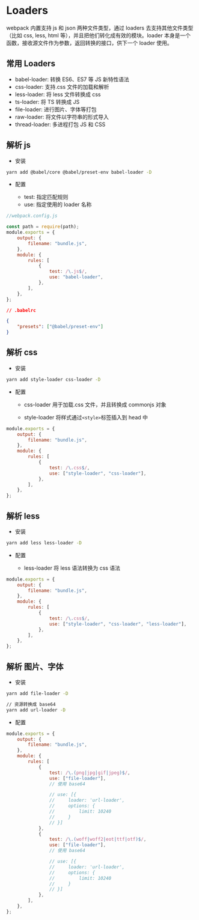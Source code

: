 # Loaders

webpack 内置支持 js 和 json 两种文件类型，通过 loaders 去支持其他文件类型（比如 css, less, html 等），并且把他们转化成有效的模块。loader 本身是一个函数，接收源文件作为参数，返回转换的接口，供下一个 loader 使用。

## 常用 Loaders

-   babel-loader: 转换 ES6、ES7 等 JS 新特性语法
-   css-loader: 支持.css 文件的加载和解析
-   less-loader: 将 less 文件转换成 css
-   ts-loader: 将 TS 转换成 JS
-   file-loader: 进行图片、字体等打包
-   raw-loader: 将文件以字符串的形式导入
-   thread-loader: 多进程打包 JS 和 CSS

## 解析 js

-   安装

```sh
yarn add @babel/core @babel/preset-env babel-loader -D
```

-   配置

    -   test: 指定匹配规则
    -   use: 指定使用的 loader 名称

```js
//webpack.config.js

const path = require(path);
module.exports = {
    output: {
        filename: "bundle.js",
    },
    module: {
        rules: [
            {
                test: /\.js$/,
                use: "babel-loader",
            },
        ],
    },
};
```

```json
// .babelrc

{
    "presets": ["@babel/preset-env"]
}
```

## 解析 css

-   安装

```sh
yarn add style-loader css-loader -D
```

-   配置

    -   css-loader 用于加载.css 文件，并且转换成 commonjs 对象

    -   style-loader 将样式通过`<style>`标签插入到 head 中

```js
module.exports = {
    output: {
        filename: "bundle.js",
    },
    module: {
        rules: [
            {
                test: /\.css$/,
                use: ["style-loader", "css-loader"],
            },
        ],
    },
};
```

## 解析 less

-   安装

```sh
yarn add less less-loader -D
```

-   配置

    -   less-loader 将 less 语法转换为 css 语法

```js
module.exports = {
    output: {
        filename: "bundle.js",
    },
    module: {
        rules: [
            {
                test: /\.css$/,
                use: ["style-loader", "css-loader", "less-loader"],
            },
        ],
    },
};
```

## 解析 图片、字体

-   安装

```sh
yarn add file-loader -D

// 资源转换成 base64
yarn add url-loader -D
```

-   配置

```js
module.exports = {
    output: {
        filename: "bundle.js",
    },
    module: {
        rules: [
            {
                test: /\.(png|jpg|gif|jpeg)$/,
                use: ["file-loader"],
                // 使用 base64

                // use: [{
                //     loader: 'url-loader',
                //     options: {
                //         limit: 10240
                //     }
                // }]
            },
            {
                test: /\.(woff|woff2|eot|ttf|otf)$/,
                use: ["file-loader"],
                // 使用 base64

                // use: [{
                //     loader: 'url-loader',
                //     options: {
                //         limit: 10240
                //     }
                // }]
            },
        ],
    },
};
```

